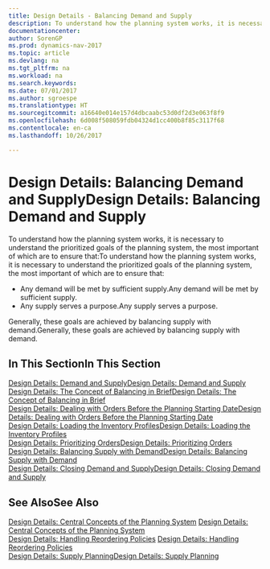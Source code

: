 ```yaml
---
title: Design Details - Balancing Demand and Supply
description: To understand how the planning system works, it is necessary to understand the prioritized goals of the planning system.
documentationcenter: 
author: SorenGP
ms.prod: dynamics-nav-2017
ms.topic: article
ms.devlang: na
ms.tgt_pltfrm: na
ms.workload: na
ms.search.keywords: 
ms.date: 07/01/2017
ms.author: sgroespe
ms.translationtype: HT
ms.sourcegitcommit: a16640e014e157d4dbcaabc53d0df2d3e063f8f9
ms.openlocfilehash: 6d008f508059fdb04324d1cc400b8f85c3117f68
ms.contentlocale: en-ca
ms.lasthandoff: 10/26/2017

---
```

# <a name="design-details-balancing-demand-and-supply"></a><span data-ttu-id="5d515-103">Design Details: Balancing Demand and Supply</span><span class="sxs-lookup"><span data-stu-id="5d515-103">Design Details: Balancing Demand and Supply</span></span>
<span data-ttu-id="5d515-104">To understand how the planning system works, it is necessary to understand the prioritized goals of the planning system, the most important of which are to ensure that:</span><span class="sxs-lookup"><span data-stu-id="5d515-104">To understand how the planning system works, it is necessary to understand the prioritized goals of the planning system, the most important of which are to ensure that:</span></span>  

- <span data-ttu-id="5d515-105">Any demand will be met by sufficient supply.</span><span class="sxs-lookup"><span data-stu-id="5d515-105">Any demand will be met by sufficient supply.</span></span>  
- <span data-ttu-id="5d515-106">Any supply serves a purpose.</span><span class="sxs-lookup"><span data-stu-id="5d515-106">Any supply serves a purpose.</span></span>  

<span data-ttu-id="5d515-107">Generally, these goals are achieved by balancing supply with demand.</span><span class="sxs-lookup"><span data-stu-id="5d515-107">Generally, these goals are achieved by balancing supply with demand.</span></span>  

## <a name="in-this-section"></a><span data-ttu-id="5d515-108">In This Section</span><span class="sxs-lookup"><span data-stu-id="5d515-108">In This Section</span></span>  
[<span data-ttu-id="5d515-109">Design Details: Demand and Supply</span><span class="sxs-lookup"><span data-stu-id="5d515-109">Design Details: Demand and Supply</span></span>](design-details-demand-and-supply.md)  
[<span data-ttu-id="5d515-110">Design Details: The Concept of Balancing in Brief</span><span class="sxs-lookup"><span data-stu-id="5d515-110">Design Details: The Concept of Balancing in Brief</span></span>](design-details-the-concept-of-balancing-in-brief.md)  
[<span data-ttu-id="5d515-111">Design Details: Dealing with Orders Before the Planning Starting Date</span><span class="sxs-lookup"><span data-stu-id="5d515-111">Design Details: Dealing with Orders Before the Planning Starting Date</span></span>](design-details-dealing-with-orders-before-the-planning-starting-date.md)  
[<span data-ttu-id="5d515-112">Design Details: Loading the Inventory Profiles</span><span class="sxs-lookup"><span data-stu-id="5d515-112">Design Details: Loading the Inventory Profiles</span></span>](design-details-loading-the-inventory-profiles.md)  
[<span data-ttu-id="5d515-113">Design Details: Prioritizing Orders</span><span class="sxs-lookup"><span data-stu-id="5d515-113">Design Details: Prioritizing Orders</span></span>](design-details-prioritizing-orders.md)  
[<span data-ttu-id="5d515-114">Design Details: Balancing Supply with Demand</span><span class="sxs-lookup"><span data-stu-id="5d515-114">Design Details: Balancing Supply with Demand</span></span>](design-details-balancing-supply-with-demand.md)  
[<span data-ttu-id="5d515-115">Design Details: Closing Demand and Supply</span><span class="sxs-lookup"><span data-stu-id="5d515-115">Design Details: Closing Demand and Supply</span></span>](design-details-closing-demand-and-supply.md)  

## <a name="see-also"></a><span data-ttu-id="5d515-116">See Also</span><span class="sxs-lookup"><span data-stu-id="5d515-116">See Also</span></span>  
<span data-ttu-id="5d515-117">[Design Details: Central Concepts of the Planning System](design-details-central-concepts-of-the-planning-system.md) </span><span class="sxs-lookup"><span data-stu-id="5d515-117">[Design Details: Central Concepts of the Planning System](design-details-central-concepts-of-the-planning-system.md) </span></span>  
<span data-ttu-id="5d515-118">[Design Details: Handling Reordering Policies](design-details-handling-reordering-policies.md) </span><span class="sxs-lookup"><span data-stu-id="5d515-118">[Design Details: Handling Reordering Policies](design-details-handling-reordering-policies.md) </span></span>  
[<span data-ttu-id="5d515-119">Design Details: Supply Planning</span><span class="sxs-lookup"><span data-stu-id="5d515-119">Design Details: Supply Planning</span></span>](design-details-supply-planning.md)

